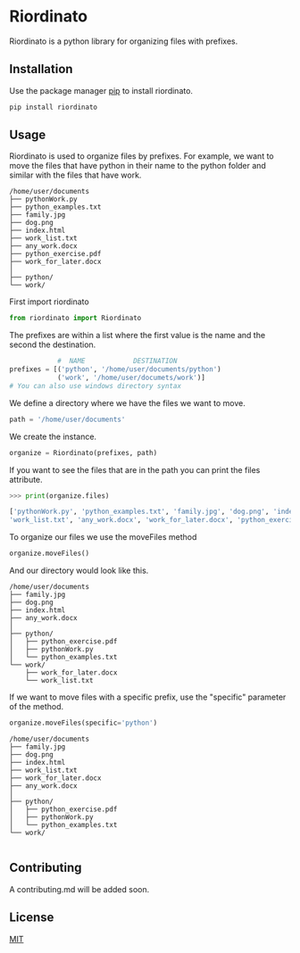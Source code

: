 # Riordinato

Riordinato is a python library for organizing files with prefixes.

## Installation

Use the package manager [pip](https://pip.pypa.io/en/stable/) to install riordinato.

```bash
pip install riordinato 
```

## Usage

Riordinato is used to organize files by prefixes. For example, we want to move the files that have python in their name to the python folder and similar with the files that have work.

```
/home/user/documents
├── pythonWork.py
├── python_examples.txt
├── family.jpg
├── dog.png
├── index.html
├── work_list.txt
├── any_work.docx
├── python_exercise.pdf
├── work_for_later.docx
│
├── python/
└── work/
```

First import riordinato

```py
from riordinato import Riordinato
```

The prefixes are within a list where the first value is the name and the second the destination.

```py
            #  NAME            DESTINATION
prefixes = [('python', '/home/user/documents/python')
            ('work', '/home/user/documets/work')]
# You can also use windows directory syntax

```

We define a directory where we have the files we want to move.

```py
path = '/home/user/documents'
```

We create the instance.

```py
organize = Riordinato(prefixes, path)
```

If you want to see the files that are in the path you can print the files attribute.

```py
>>> print(organize.files)

['pythonWork.py', 'python_examples.txt', 'family.jpg', 'dog.png', 'index.html', 
'work_list.txt', 'any_work.docx', 'work_for_later.docx', 'python_exercise.pdf']
```

To organize our files we use the moveFiles method

```py
organize.moveFiles()
```

And our directory would look like this.

```
/home/user/documents
├── family.jpg
├── dog.png
├── index.html
├── any_work.docx          
│
├── python/
│   ├── python_exercise.pdf
│   ├── pythonWork.py
│   └── python_examples.txt
└── work/
    ├── work_for_later.docx
    └── work_list.txt
```

If we want to move files with a specific prefix, use the "specific" parameter of the method.

```py
organize.moveFiles(specific='python')
```

```
/home/user/documents
├── family.jpg
├── dog.png
├── index.html
├── work_list.txt
├── work_for_later.docx
├── any_work.docx
│
├── python/
│   ├── python_exercise.pdf
│   ├── pythonWork.py
│   └── python_examples.txt
└── work/
    
```

## Contributing
A contributing.md will be added soon.

## License
[MIT](https://choosealicense.com/licenses/mit/)
